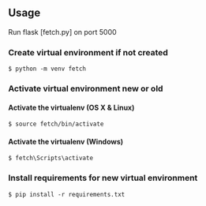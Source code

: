 ## Usage

Run flask [fetch.py] on port 5000

### Create virtual environment if not created

```
$ python -m venv fetch
```
### Activate virtual environment new or old

#### Activate the virtualenv (OS X & Linux)

```
$ source fetch/bin/activate
```
#### Activate the virtualenv (Windows)

```
$ fetch\Scripts\activate
```
### Install requirements for new virtual environment

```
$ pip install -r requirements.txt
```
